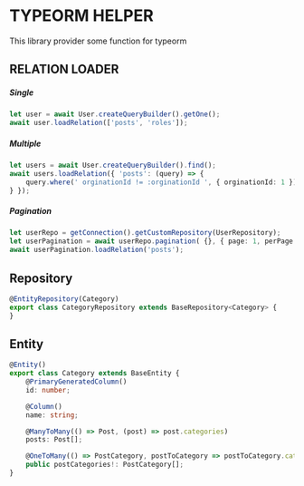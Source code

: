 # TYPEORM HELPER
This library provider some function for typeorm
## RELATION LOADER

##### Single
```typescript
let user = await User.createQueryBuilder().getOne();
await user.loadRelation(['posts', 'roles']);
```
##### Multiple
```typescript
let users = await User.createQueryBuilder().find();
await users.loadRelation({ 'posts': (query) => {
    query.where(' orginationId != :orginationId ', { orginationId: 1 })
} });
```
##### Pagination
```typescript
let userRepo = getConnection().getCustomRepository(UserRepository);
let userPagination = await userRepo.pagination( {}, { page: 1, perPage: 10 } );
await userPagination.loadRelation('posts');
```
## Repository

```typescript
@EntityRepository(Category)
export class CategoryRepository extends BaseRepository<Category> {
}
```

## Entity
```typescript
@Entity()
export class Category extends BaseEntity {
    @PrimaryGeneratedColumn()
    id: number;

    @Column()
    name: string;

    @ManyToMany(() => Post, (post) => post.categories)
    posts: Post[];

    @OneToMany(() => PostCategory, postToCategory => postToCategory.category)
    public postCategories!: PostCategory[];
}
```
